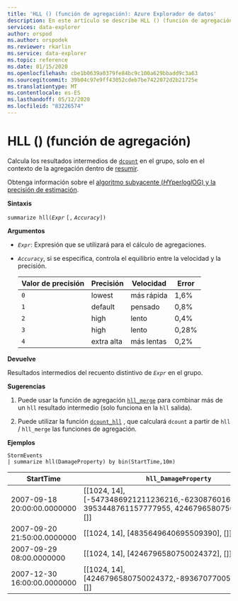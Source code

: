 ```yaml
---
title: 'HLL () (función de agregación): Azure Explorador de datos'
description: En este artículo se describe HLL () (función de agregación) en Azure Explorador de datos.
services: data-explorer
author: orspod
ms.author: orspodek
ms.reviewer: rkarlin
ms.service: data-explorer
ms.topic: reference
ms.date: 01/15/2020
ms.openlocfilehash: cbe1b0639a0379fe84bc9c100a629bbadd9c3a63
ms.sourcegitcommit: 39b04c97e9ff43052cdeb7be7422072d2b21725e
ms.translationtype: MT
ms.contentlocale: es-ES
ms.lasthandoff: 05/12/2020
ms.locfileid: "83226574"
---
```

# <a name="hll-aggregation-function"></a>HLL () (función de agregación)

Calcula los resultados intermedios de [`dcount`](dcount-aggfunction.md) en el grupo, solo en el contexto de la agregación dentro de [resumir](summarizeoperator.md).

Obtenga información sobre el [algoritmo subyacente (*H*Yper*l*og*l*OG) y la precisión de estimación](dcount-aggfunction.md#estimation-accuracy).

**Sintaxis**

`summarize hll(`*`Expr`* `[,` *`Accuracy`*`])`

**Argumentos**

* *`Expr`*: Expresión que se utilizará para el cálculo de agregaciones. 
* *`Accuracy`*, si se especifica, controla el equilibrio entre la velocidad y la precisión.

  |Valor de precisión |Precisión  |Velocidad  |Error  |
  |---------|---------|---------|---------|
  |`0` | lowest | más rápida | 1,6% |
  |`1` | default  | pensado | 0,8% |
  |`2` | high | lento | 0,4%  |
  |`3` | high | lento | 0,28% |
  |`4` | extra alta | más lentas | 0,2% |
    
**Devuelve**

Resultados intermedios del recuento distintivo de *`Expr`* en el grupo.
 
**Sugerencias**

1. Puede usar la función de agregación [`hll_merge`](hll-merge-aggfunction.md) para combinar más de un `hll` resultado intermedio (solo funciona en la `hll` salida).

1. Puede utilizar la función [`dcount_hll`](dcount-hllfunction.md) , que calculará `dcount` a partir de `hll`  /  `hll_merge` las funciones de agregación.

**Ejemplos**

<!-- csl: https://help.kusto.windows.net:443/Samples -->
```kusto
StormEvents
| summarize hll(DamageProperty) by bin(StartTime,10m)

```

|StartTime|`hll_DamageProperty`|
|---|---|
|2007-09-18 20:00:00.0000000|[[1024, 14], [-5473486921211236216,-6230876016761372746, 3953448761157777955, 4246796580750024372], []]|
|2007-09-20 21:50:00.0000000|[[1024, 14], [4835649640695509390], []]|
|2007-09-29 08:00.0000000|[[1024, 14], [4246796580750024372], []]|
|2007-12-30 16:00:00.0000000|[[1024, 14], [4246796580750024372,-8936707700542868125], []]|
